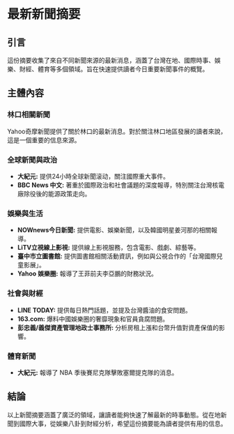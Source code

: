 # 最新新聞摘要

## 引言

這份摘要收集了來自不同新聞來源的最新消息，涵蓋了台灣在地、國際時事、娛樂、財經、體育等多個領域。旨在快速提供讀者今日重要新聞事件的概覽。

## 主體內容

### 林口相關新聞

Yahoo奇摩新聞提供了關於林口的最新消息。對於關注林口地區發展的讀者來說，這是一個重要的信息來源。

### 全球新聞與政治

*   **大紀元:** 提供24小時全球新聞滚动，關注國際重大事件。
*   **BBC News 中文:** 著重於國際政治和社會議題的深度報導，特別關注台灣核電廠除役後的能源政策走向。

### 娛樂與生活

*   **NOWnews今日新聞:** 提供電影、娛樂新聞，以及韓國明星姜河那的相關報導。
*   **LiTV立視線上影視:** 提供線上影視服務，包含電影、戲劇、綜藝等。
*   **臺中市立圖書館:** 提供圖書館相關活動資訊，例如與公視合作的「台灣國際兒童影展」。
*   **Yahoo 娛樂圈:** 報導了王菲前夫李亞鵬的財務狀況。

### 社會與財經

*   **LINE TODAY:** 提供每日熱門話題，並提及台灣醬油的食安問題。
*   **163.com:** 爆料中國娛樂圈的奢靡現象和官員貪腐問題。
*   **彭忠義/義傑資產管理地政士事務所:** 分析房租上漲和台幣升值對資產保值的影響。

### 體育新聞

*   **大紀元:** 報導了 NBA 季後賽尼克隊擊敗塞爾提克隊的消息。

## 結論

以上新聞摘要涵蓋了廣泛的領域，讓讀者能夠快速了解最新的時事動態。從在地新聞到國際大事，從娛樂八卦到財經分析，希望這份摘要能為讀者提供有用的信息。
